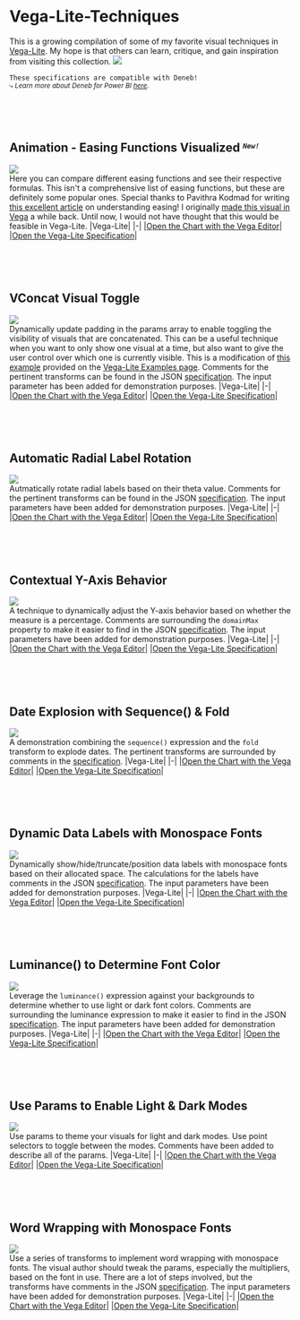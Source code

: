 # Vega-Lite-Techniques
This is a growing compilation of some of my favorite visual techniques in [Vega-Lite](https://vega.github.io/vega-lite/). My hope is that others can learn, critique, and gain inspiration from visiting this collection.
<a>![](_artifacts/vega-lite.jpg)</a>
‎ 

<code>These specifications are compatible with Deneb!</code><br></h3>
<small>⤷ <em>Learn more about Deneb for Power BI [here](https://deneb-viz.github).</em></small>

‎ 

‎
## Animation - Easing Functions Visualized <small><sup><em><code>New!</code></em></sup></small>

![](animation-easing/artifacts/screenshot.gif)<br>
Here you can compare different easing functions and see their respective formulas. This isn't a comprehensive list of easing functions, but these are definitely some popular ones. Special thanks to Pavithra Kodmad for writing [this excellent article](https://css-tricks.com/ease-y-breezy-a-primer-on-easing-functions/) on understanding easing! I originally [made this visual in Vega](https://github.com/Giammaria/Vega-Visuals/tree/main?tab=readme-ov-file#easing-functions-visualized) a while back. Until now, I would not have thought that this would be feasible in Vega-Lite.
|Vega-Lite|
|-|
|[Open the Chart with the Vega Editor](https://vega.github.io/editor/#/gist/f733550116a6c698adccff818b721554/spec.json/view)|
|[Open the Vega-Lite Specification](animation-easing/visualization.vl.json)|

‎ 

‎
## VConcat Visual Toggle
![](vconcat-visual-toggle/artifacts/screenshot.gif)<br>
Dynamically update padding in the params array to enable toggling the visibility of visuals that are concatenated. This can be a useful technique when you want to only show one visual at a time, but also want to give the user control over which one is currently visible. This is a modification of [this example](https://vega.github.io/vega-lite/examples/vconcat_weather.html) provided on the [Vega-Lite Examples page](https://vega.github.io/vega-lite/examples/). Comments for the pertinent transforms can be found in the JSON [specification](vconcat-visual-toggle/visualization.vl.json). The input parameter has been added for demonstration purposes.
|Vega-Lite|
|-|
|[Open the Chart with the Vega Editor](https://vega.github.io/editor/#/gist/ef29b88cba26887dba012d1f72f055f7/spec.json/view)|
|[Open the Vega-Lite Specification](vconcat-visual-toggle/visualization.vl.json)|

‎

‎
## Automatic Radial Label Rotation
![](automatic-radial-label-rotation/artifacts/screenshot.gif)<br>
Autmatically rotate radial labels based on their theta value. Comments for the pertinent transforms can be found in the JSON [specification](automatic-radial-label-rotation/visualization.vl.json). The input parameters have been added for demonstration purposes.
|Vega-Lite|
|-|
|[Open the Chart with the Vega Editor](https://vega.github.io/editor/#/gist/da5456d90ce768f19e2cec717e8c2d38/spec.json/view)|
|[Open the Vega-Lite Specification](automatic-radial-label-rotation/visualization.vl.json)|

‎ 

‎
## Contextual Y-Axis Behavior
<a>![](contextual-y-axis/artifacts/screenshot.gif)</a><br />
A technique to dynamically adjust the Y-axis behavior based on whether the measure is a percentage.  Comments are surrounding the <code>domainMax</code> property to make it easier to find in the JSON [specification](contextual-y-axis/visualization.vl.json). The input parameters have been added for demonstration purposes.
|Vega-Lite|
|-|
|[Open the Chart with the Vega Editor](https://vega.github.io/editor/#/gist/3fd7c2817d2cbfa8c16e155285540f09/spec.json/view)|
|[Open the Vega-Lite Specification](contextual-y-axis/visualization.vl.json)|

‎ 

‎
## Date Explosion with Sequence() & Fold
<a>![](date-explosion/artifacts/screenshot.png)</a><br />
A demonstration combining the <code>sequence()</code> expression and the <code>fold</code> transform to explode dates. The pertinent transforms are surrounded by comments in the [specification](date-explosion/visualization.vl.json).
|Vega-Lite|
|-|
|[Open the Chart with the Vega Editor](https://vega.github.io/editor/#/gist/cf86728a68c30a903ef3fcc414d75746/spec.json/view)|
|[Open the Vega-Lite Specification](date-explosion/visualization.vl.json)|

‎ 

‎
## Dynamic Data Labels with Monospace Fonts
<a>![](dynamic-data-labels/artifacts/screenshot.gif)</a><br />
Dynamically show/hide/truncate/position data labels with monospace fonts based on their allocated space. The calculations for the labels have comments in the JSON [specification](dynamic-data-labels\visualization.vl.json). The input parameters have been added for demonstration purposes.
|Vega-Lite|
|-|
|[Open the Chart with the Vega Editor](https://vega.github.io/editor/#/gist/cbf116aabd05042e2cab5b1d5681c792/spec.json/view)|
|[Open the Vega-Lite Specification](dynamic-data-labels\visualization.vl.json)|

‎ 

‎
## Luminance() to Determine Font Color
<a>![](/luminance/artifacts/screenshot.gif)</a><br />
Leverage the <code>luminance()</code> expression against your backgrounds to determine whether to use light or dark font colors. Comments are surrounding the luminance expression to make it easier to find in the JSON [specification](luminance/visualization.vl.json). The input parameters have been added for demonstration purposes.
<Description>
|Vega-Lite|
|-|
|[Open the Chart with the Vega Editor](https://vega.github.io/editor/#/gist/c895cb6bccd05c9a486595f4517f33de/spec.json/view)|
|[Open the Vega-Lite Specification](luminance/visualization.vl.json)|

‎ 

‎
## Use Params to Enable Light & Dark Modes
![](light-dark-mode/artifacts/screenshot.gif)<br>
Use params to theme your visuals for light and dark modes. Use point selectors to toggle between the modes. Comments have been added to describe all of the params.
|Vega-Lite|
|-|
|[Open the Chart with the Vega Editor](https://vega.github.io/editor/#/gist/3e5aad3acd6e9c2a8ee12415b44636ad/spec.json/view)|
|[Open the Vega-Lite Specification](light-dark-mode\visualization.vl.json)|

‎ 

‎
## Word Wrapping with Monospace Fonts
![](word-wrapping/artifacts/screenshot.gif)<br>
Use a series of transforms to implement word wrapping with monospace fonts. The visual author should tweak the params, especially the multipliers, based on the font in use. There are a lot of steps involved, but the transforms have comments in the JSON [specification](word-wrapping/visualization.vl.json). The input parameters have been added for demonstration purposes.
|Vega-Lite|
|-|
|[Open the Chart with the Vega Editor](https://vega.github.io/editor/#/gist/9a5b588038b92c3741874bc2cc8fc86c/spec.json/view)|
|[Open the Vega-Lite Specification](word-wrapping/visualization.vl.json)|

<!--
‎ 

‎
##
![]()<br>
<Description>
|Vega-Lite|
|-|
|[Open the Chart with the Vega Editor]()|
|[Open the Vega-Lite Specification]()|

-->